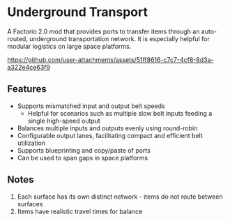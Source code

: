 # Underground Transport
A Factorio 2.0 mod that provides ports to transfer items through an auto-routed, underground transportation network. It is especially helpful for modular logistics on large space platforms.

https://github.com/user-attachments/assets/51ff8616-c7c7-4cf8-8d3a-a322e4ce63f9


## Features
- Supports mismatched input and output belt speeds
  - Helpful for scenarios such as multiple slow belt inputs feeding a single high-speed output
- Balances multiple inputs and outputs evenly using round-robin
- Configurable output lanes, facilitating compact and efficient belt utilization
- Supports blueprinting and copy/paste of ports
- Can be used to span gaps in space platforms

## Notes
1. Each surface has its own distinct network - items do not route between surfaces
1. Items have realistic travel times for balance
